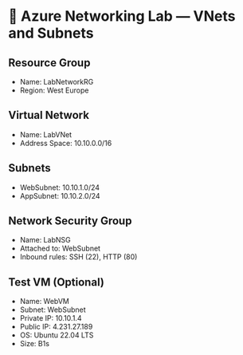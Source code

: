 # 🧪 Azure Networking Lab — VNets and Subnets

## Resource Group
- Name: LabNetworkRG
- Region: West Europe

## Virtual Network
- Name: LabVNet
- Address Space: 10.10.0.0/16

## Subnets
- WebSubnet: 10.10.1.0/24
- AppSubnet: 10.10.2.0/24

## Network Security Group
- Name: LabNSG
- Attached to: WebSubnet
- Inbound rules: SSH (22), HTTP (80)

## Test VM (Optional)
- Name: WebVM
- Subnet: WebSubnet
- Private IP: 10.10.1.4
- Public IP: 4.231.27.189
- OS: Ubuntu 22.04 LTS
- Size: B1s
